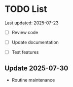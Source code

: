 # TODO List

Last updated: 2025-07-23

- [ ] Review code
- [ ] Update documentation
- [ ] Test features


## Update 2025-07-30
- Routine maintenance
